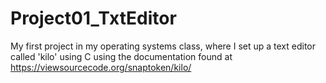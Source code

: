 # Project01_TxtEditor
My first project in my operating systems class, where I set up a text editor called 'kilo' using C
using the documentation found at https://viewsourcecode.org/snaptoken/kilo/
